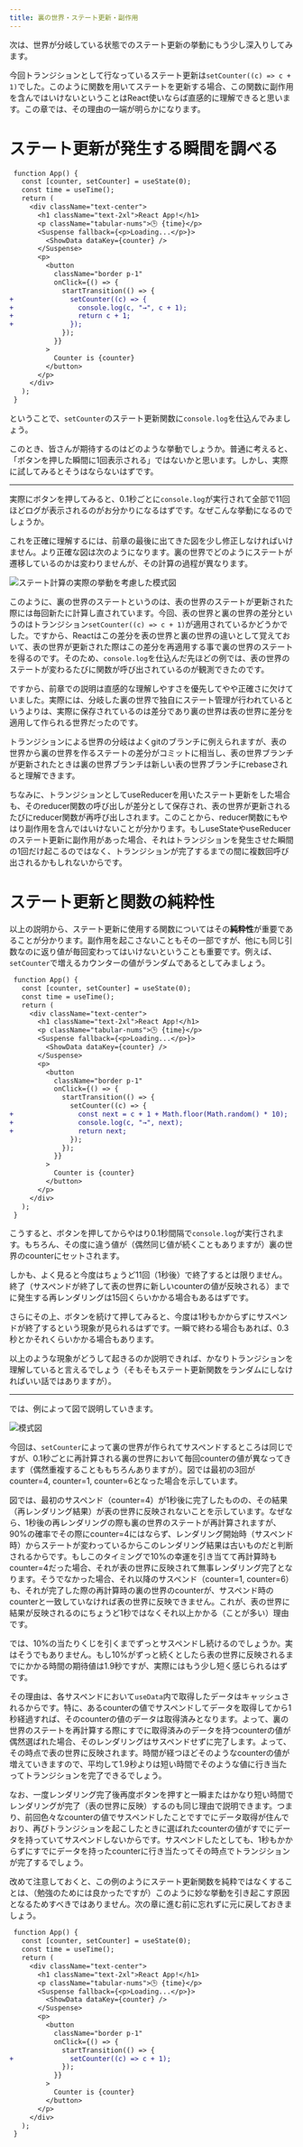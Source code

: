 ```yaml
---
title: 裏の世界・ステート更新・副作用
---
```


次は、世界が分岐している状態でのステート更新の挙動にもう少し深入りしてみます。

今回トランジションとして行なっているステート更新は`setCounter((c) => c + 1)`でした。このように関数を用いてステートを更新する場合、この関数に副作用を含んではいけないということはReact使いならば直感的に理解できると思います。この章では、その理由の一端が明らかになります。

# ステート更新が発生する瞬間を調べる

```diff tsx
 function App() {
   const [counter, setCounter] = useState(0);
   const time = useTime();
   return (
     <div className="text-center">
       <h1 className="text-2xl">React App!</h1>
       <p className="tabular-nums">🕒 {time}</p>
       <Suspense fallback={<p>Loading...</p>}>
         <ShowData dataKey={counter} />
       </Suspense>
       <p>
         <button
           className="border p-1"
           onClick={() => {
             startTransition(() => {
+              setCounter((c) => {
+                console.log(c, "→", c + 1);
+                return c + 1;
+              });
             });
           }}
         >
           Counter is {counter}
         </button>
       </p>
     </div>
   );
 }
```

ということで、`setCounter`のステート更新関数に`console.log`を仕込んでみましょう。

このとき、皆さんが期待するのはどのような挙動でしょうか。普通に考えると、「ボタンを押した瞬間に1回表示される」ではないかと思います。しかし、実際に試してみるとそうはならないはずです。

---

実際にボタンを押してみると、0.1秒ごとに`console.log`が実行されて全部で11回ほどログが表示されるのがお分かりになるはずです。なぜこんな挙動になるのでしょうか。

これを正確に理解するには、前章の最後に出てきた図を少し修正しなければいけません。より正確な図は次のようになります。裏の世界でどのようにステートが遷移しているのかは変わりませんが、その計算の過程が異なります。

![ステート計算の実際の挙動を考慮した模式図](/images/react-concurrent-handson-2/state-updates-1.png)

このように、裏の世界のステートというのは、表の世界のステートが更新された際には毎回新たに計算し直されています。今回、表の世界と裏の世界の差分というのはトランジション`setCounter((c) => c + 1)`が適用されているかどうかでした。ですから、Reactはこの差分を表の世界と裏の世界の違いとして覚えておいて、表の世界が更新された際はこの差分を再適用する事で裏の世界のステートを得るのです。そのため、`console.log`を仕込んだ先ほどの例では、表の世界のステートが変わるたびに関数が呼び出されているのが観測できたのです。

ですから、前章での説明は直感的な理解しやすさを優先してやや正確さに欠けていました。実際には、分岐した裏の世界で独自にステート管理が行われているというよりは、実際に保存されているのは差分であり裏の世界は表の世界に差分を適用して作られる世界だったのです。

トランジションによる世界の分岐はよくgitのブランチに例えられますが、表の世界から裏の世界を作るステートの差分がコミットに相当し、表の世界ブランチが更新されたときは裏の世界ブランチは新しい表の世界ブランチにrebaseされると理解できます。

ちなみに、トランジションとしてuseReducerを用いたステート更新をした場合も、そのreducer関数の呼び出しが差分として保存され、表の世界が更新されるたびにreducer関数が再呼び出しされます。このことから、reducer関数にもやはり副作用を含んではいけないことが分かります。もしuseStateやuseReducerのステート更新に副作用があった場合、それはトランジションを発生させた瞬間の1回だけ起こるのではなく、トランジションが完了するまでの間に複数回呼び出されるかもしれないからです。

# ステート更新と関数の純粋性

以上の説明から、ステート更新に使用する関数についてはその**純粋性**が重要であることが分かります。副作用を起こさないこともその一部ですが、他にも同じ引数なのに返り値が毎回変わってはいけないということも重要です。例えば、`setCounter`で増えるカウンターの値がランダムであるとしてみましょう。

```diff tsx
 function App() {
   const [counter, setCounter] = useState(0);
   const time = useTime();
   return (
     <div className="text-center">
       <h1 className="text-2xl">React App!</h1>
       <p className="tabular-nums">🕒 {time}</p>
       <Suspense fallback={<p>Loading...</p>}>
         <ShowData dataKey={counter} />
       </Suspense>
       <p>
         <button
           className="border p-1"
           onClick={() => {
             startTransition(() => {
               setCounter((c) => {
+                const next = c + 1 + Math.floor(Math.random() * 10);
+                console.log(c, "→", next);
+                return next;
               });
             });
           }}
         >
           Counter is {counter}
         </button>
       </p>
     </div>
   );
 }
```

こうすると、ボタンを押してからやはり0.1秒間隔で`console.log`が実行されます。もちろん、その度に違う値が（偶然同じ値が続くこともありますが）裏の世界のcounterにセットされます。

しかも、よく見ると今度はちょうど11回（1秒後）で終了するとは限りません。終了（サスペンドが終了して表の世界に新しいcounterの値が反映される）までに発生する再レンダリングは15回くらいかかる場合もあるはずです。

さらにその上、ボタンを続けて押してみると、今度は1秒もかからずにサスペンドが終了するという現象が見られるはずです。一瞬で終わる場合もあれば、0.3秒とかそれくらいかかる場合もあります。

以上のような現象がどうして起きるのか説明できれば、かなりトランジションを理解していると言えるでしょう（そもそもステート更新関数をランダムにしなければいい話ではありますが）。

---

では、例によって図で説明していきます。

![模式図](/images/react-concurrent-handson-2/state-updates-2.png)

今回は、`setCounter`によって裏の世界が作られてサスペンドするところは同じですが、0.1秒ごとに再計算される裏の世界において毎回counterの値が異なってきます（偶然重複することももちろんありますが）。図では最初の3回がcounter=4, counter=1, counter=6となった場合を示しています。

図では、最初のサスペンド（counter=4）が1秒後に完了したものの、その結果（再レンダリング結果）が表の世界に反映されないことを示しています。なぜなら、1秒後の再レンダリングの際も裏の世界のステートが再計算されますが、90%の確率でその際にcounter=4にはならず、レンダリング開始時（サスペンド時）からステートが変わっているからこのレンダリング結果は古いものだと判断されるからです。もしこのタイミングで10%の幸運を引き当てて再計算時もcounter=4だった場合、それが表の世界に反映されて無事レンダリング完了となります。そうでなかった場合、それ以降のサスペンド（counter=1, counter=6）も、それが完了した際の再計算時の裏の世界のcounterが、サスペンド時のcounterと一致していなければ表の世界に反映できません。これが、表の世界に結果が反映されるのにちょうど1秒ではなくそれ以上かかる（ことが多い）理由です。

では、10%の当たりくじを引くまでずっとサスペンドし続けるのでしょうか。実はそうでもありません。もし10%がずっと続くとしたら表の世界に反映されるまでにかかる時間の期待値は1.9秒ですが、実際にはもう少し短く感じられるはずです。

その理由は、各サスペンドにおいて`useData`内で取得したデータはキャッシュされるからです。特に、あるcounterの値でサスペンドしてデータを取得してから1秒経過すれば、そのcounterの値のデータは取得済みとなります。よって、裏の世界のステートを再計算する際にすでに取得済みのデータを持つcounterの値が偶然選ばれた場合、そのレンダリングはサスペンドせずに完了します。よって、その時点で表の世界に反映されます。時間が経つほどそのようなcounterの値が増えていきますので、平均して1.9秒よりは短い時間でそのような値に行き当たってトランジションを完了できるでしょう。

なお、一度レンダリング完了後再度ボタンを押すと一瞬またはかなり短い時間でレンダリングが完了（表の世界に反映）するのも同じ理由で説明できます。つまり、前回色々なcounterの値でサスペンドしたことですでにデータ取得が住んでおり、再びトランジションを起こしたときに選ばれたcounterの値がすでにデータを持っていてサスペンドしないからです。サスペンドしたとしても、1秒もかからずにすでにデータを持ったcounterに行き当たってその時点でトランジションが完了するでしょう。

改めて注意しておくと、この例のようにステート更新関数を純粋ではなくすることは、（勉強のためには良かったですが）このように妙な挙動を引き起こす原因となるためすべきではありません。次の章に進む前に忘れずに元に戻しておきましょう。

```diff tsx
 function App() {
   const [counter, setCounter] = useState(0);
   const time = useTime();
   return (
     <div className="text-center">
       <h1 className="text-2xl">React App!</h1>
       <p className="tabular-nums">🕒 {time}</p>
       <Suspense fallback={<p>Loading...</p>}>
         <ShowData dataKey={counter} />
       </Suspense>
       <p>
         <button
           className="border p-1"
           onClick={() => {
             startTransition(() => {
+              setCounter((c) => c + 1);
             });
           }}
         >
           Counter is {counter}
         </button>
       </p>
     </div>
   );
 }
```

